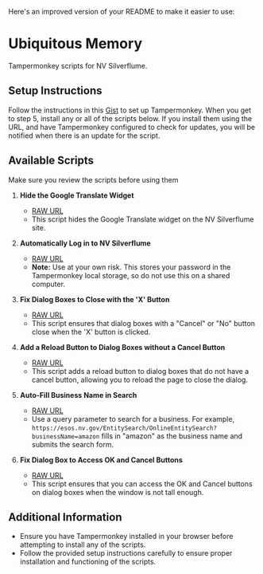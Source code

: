 Here's an improved version of your README to make it easier to use:

# Ubiquitous Memory
Tampermonkey scripts for NV Silverflume.

## Setup Instructions
Follow the instructions in this [Gist](https://gist.github.com/jesterjunk/0344f1a7c1f67f52ffc716b17ee7f240) to set up Tampermonkey. When you get to step 5, install any or all of the scripts below. If you install them using the URL, and have Tampermonkey configured to check for updates, you will be notified when there is an update for the script. 

## Available Scripts
Make sure you review the scripts before using them


1. **Hide the Google Translate Widget**
   * [RAW URL](https://github.com/rwebernvsos/ubiquitous-memory/raw/main/hide-translate-widget.js)
   * This script hides the Google Translate widget on the NV Silverflume site.

2. **Automatically Log in to NV Silverflume**
   * [RAW URL](https://github.com/rwebernvsos/ubiquitous-memory/raw/main/auto-login.js)
   * **Note:** Use at your own risk. This stores your password in the Tampermonkey local storage, so do not use this on a shared computer.

3. **Fix Dialog Boxes to Close with the 'X' Button**
   * [RAW URL](https://github.com/rwebernvsos/ubiquitous-memory/raw/main/trigger-cancel-or-no-on-x-click.js)
   * This script ensures that dialog boxes with a "Cancel" or "No" button close when the 'X' button is clicked.

4. **Add a Reload Button to Dialog Boxes without a Cancel Button**
   * [RAW URL](https://github.com/rwebernvsos/ubiquitous-memory/raw/main/add-reload-fein-info-dialog.js)
   * This script adds a reload button to dialog boxes that do not have a cancel button, allowing you to reload the page to close the dialog.

5. **Auto-Fill Business Name in Search**
   * [RAW URL](https://github.com/rwebernvsos/ubiquitous-memory/raw/main/auto-fill-business-name.js)
   * Use a query parameter to search for a business. For example, `https://esos.nv.gov/EntitySearch/OnlineEntitySearch?businessName=amazon` fills in "amazon" as the business name and submits the search form.

6. **Fix Dialog Box to Access OK and Cancel Buttons**
   * [RAW URL](https://github.com/rwebernvsos/ubiquitous-memory/raw/main/fix-popup-scroll.js)
   * This script ensures that you can access the OK and Cancel buttons on dialog boxes when the window is not tall enough.

## Additional Information
* Ensure you have Tampermonkey installed in your browser before attempting to install any of the scripts.
* Follow the provided setup instructions carefully to ensure proper installation and functioning of the scripts.
  

